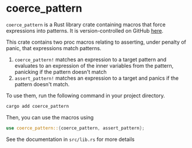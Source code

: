 # coerce_pattern

`coerce_pattern` is a Rust library crate containing macros that force expressions into patterns. It is version-controlled on GitHub [here](https://github.com/ktausch/coerce_pattern).

This crate contains two proc macros relating to asserting, under penalty of panic, that expressions match patterns.

1. `coerce_pattern!` matches an expression to a target pattern and evaluates to an expression of the inner variables from the pattern, panicking if the pattern doesn't match
2. `assert_pattern!` matches an expression to a target and panics if the pattern doesn't match.

To use them, run the following command in your project directory.

```bash
cargo add coerce_pattern
```

Then, you can use the macros using

```rust
use coerce_pattern::{coerce_pattern, assert_pattern};
```

See the documentation in `src/lib.rs` for more details
